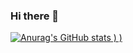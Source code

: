 ### Hi there 👋
[![Anurag's GitHub stats](https://github-readme-stats.vercel.app/api?username=felipeSima&count_private=true&show_icons=true)
)
)](https://github.com/anuraghazra/github-readme-stats)
<!--
**felipeSima/felipeSima** is a ✨ _special_ ✨ repository because its `README.md` (this file) appears on your GitHub profile.

Here are some ideas to get you started:

- 🔭 I’m currently working on ...
- 🌱 I’m currently learning ...
- 👯 I’m looking to collaborate on ...
- 🤔 I’m looking for help with ...
- 💬 Ask me about ...
- 📫 How to reach me: ...
- 😄 Pronouns: ...
- ⚡ Fun fact: ...
-->
